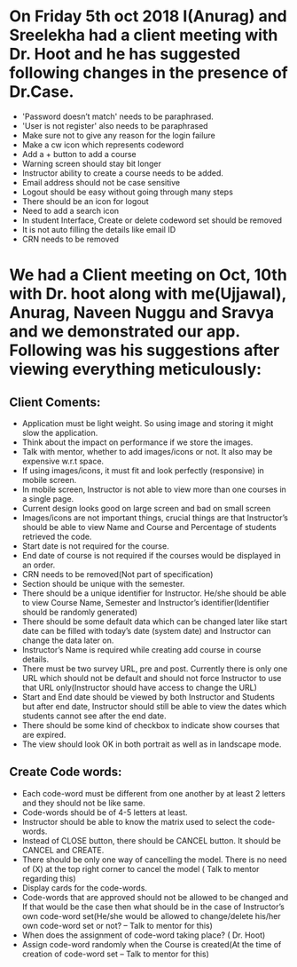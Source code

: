 # On Friday 5th oct 2018 I(Anurag) and Sreelekha had a client meeting with Dr. Hoot and he has suggested following changes in the presence of Dr.Case.
- 'Password doesn’t match' needs to be paraphrased.
- 'User is not register' also needs to be paraphrased
- Make sure not to give any reason for the login failure
- Make a cw icon which represents codeword
- Add a + button to add a course
- Warning screen should stay bit longer
- Instructor ability to create a course needs to be added.
- Email address should not be case sensitive
- Logout should be easy without going through many steps
- There should be an icon for logout
- Need to add a search icon
- In student Interface, Create or delete codeword set should be removed
- It is not auto filling the details like email ID
- CRN needs to be removed

# We had a Client meeting on Oct, 10th with Dr. hoot along with me(Ujjawal), Anurag, Naveen Nuggu and Sravya and we demonstrated our app. Following was his suggestions after viewing everything meticulously:

## Client Coments:
-	Application must be light weight. So using image and storing it might slow the application.
-	Think about the impact on performance if we store the images.
-	Talk with mentor, whether to add images/icons or not. It also may be expensive w.r.t space.
-	If using images/icons, it must fit and look perfectly (responsive) in mobile screen.
-	In mobile screen, Instructor is not able to view more than one courses in a single page.
-	Current design looks good on large screen and bad on small screen
-	Images/icons are not important things, crucial things are that Instructor’s should be able to view Name and Course and Percentage of students retrieved the code.
-	Start date is not required for the course.
-	End date of course is not required if the courses would be displayed in an order.
-	CRN needs to be removed(Not part of specification)
-	Section should be unique with the semester.
-	There should be a unique identifier for Instructor. He/she should be able to view Course Name, Semester and Instructor’s identifier(Identifier should be randomly generated)
-	There should be some default data which can be changed later like start date can be filled with today’s date (system date) and Instructor can change the data later on.
-	Instructor’s Name is required while creating add course in course details.
-	There must be two survey URL, pre and post. Currently there is only one URL which should not be default and should not force Instructor to use that URL only(Instructor should have access to change the URL)
-	Start and End date should be viewed by both Instructor and Students but after end date, Instructor should still be able to view the dates which students cannot see after the end date.
-	There should be some kind of checkbox to indicate show courses that are expired.
-	The view should look OK in both portrait as well as in landscape mode.

## Create Code words:
-	Each code-word must be different from one another by at least 2 letters and they should not be like same.
-	Code-words should be of 4-5 letters at least.
-	Instructor should be able to know the matrix used to select the code-words.
-	Instead of CLOSE button, there should be CANCEL button. It should be CANCEL and CREATE.
-	There should be only one way of cancelling the model. There is no need of (X) at the top right corner to cancel the model ( Talk to mentor regarding this)
-	Display cards for the code-words.
-	Code-words that are approved should not be allowed to be changed and If that would be the case then what should be in the case of Instructor’s own code-word set(He/she would be allowed to change/delete his/her own code-word set or not? – Talk to mentor for this)
-	When does the assignment of code-word taking place? ( Dr. Hoot)
-	Assign code-word randomly when the Course is created(At the time of creation of code-word set – Talk to mentor for this)
